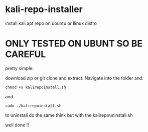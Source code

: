 # kali-repo-installer
install kali apt repo on ubuntu or llinux distro

# ONLY TESTED ON UBUNT SO BE CAREFUL

pretty simple:

download zip or git clone and extract. Navigate into the folder and:
```
chmod +x kalirepoinstall.sh
```

and

```
sudo ./kalirepoinstall.sh
```

to uninstall do the same think but with the kalirepouninstall.sh

well done !!
